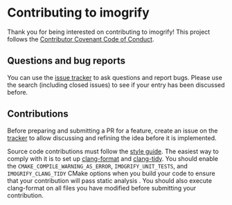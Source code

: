 # Contributing to imogrify

Thank you for being interested on contributing to imogrify! This project follows the [Contributor Covenant Code of Conduct](CODE_OF_CONDUCT.md).

## Questions and bug reports

You can use the [issue tracker](https://github.com/joseasoler/imogrify/issues) to ask questions and report bugs. Please use the search (including closed issues) to see if your entry has been discussed before.

## Contributions

Before preparing and submitting a PR for a feature, create an issue on the [tracker](https://github.com/joseasoler/imogrify/issues) to allow discussing and refining the idea before it is implemented.

Source code contributions must follow the [style guide](STYLE_GUIDE.md). The easiest way to comply with it is to set up [clang-format](https://clang.llvm.org/docs/ClangFormat.html) and [clang-tidy](https://clang.llvm.org/extra/clang-tidy/). You should enable the `CMAKE_COMPILE_WARNING_AS_ERROR`, `IMOGRIFY_UNIT_TESTS`,  and `IMOGRIFY_CLANG_TIDY` CMake options when you build your code to ensure that your contribution will pass static analysis . You should also execute clang-format on all files you have modified before submitting your contribution.